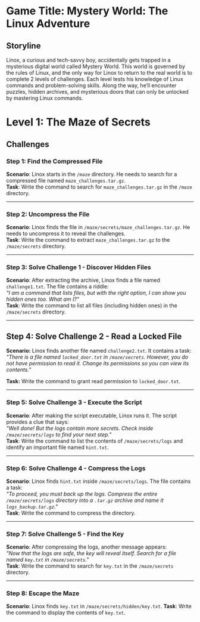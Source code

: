 # Game Title: Mystery World: The Linux Adventure

## Storyline

Linox, a curious and tech-savvy boy, accidentally gets trapped in a mysterious digital world called Mystery World. This world is governed by the rules of Linux, and the only way for Linox to return to the real world is to complete 2 levels of challenges. Each level tests his knowledge of Linux commands and problem-solving skills. Along the way, he’ll encounter puzzles, hidden archives, and mysterious doors that can only be unlocked by mastering Linux commands.

# Level 1: The Maze of Secrets

## Challenges

### Step 1: Find the Compressed File
**Scenario**: Linox starts in the `/maze` directory. He needs to search for a compressed file named `maze_challenges.tar.gz`.  
**Task**: Write the command to search for `maze_challenges.tar.gz` in the `/maze` directory.

---

### Step 2: Uncompress the File
**Scenario**: Linox finds the file in `/maze/secrets/maze_challenges.tar.gz`. He needs to uncompress it to reveal the challenges.  
**Task**: Write the command to extract `maze_challenges.tar.gz` to the `/maze/secrets` directory.

---

### Step 3: Solve Challenge 1 - Discover Hidden Files
**Scenario**: After extracting the archive, Linox finds a file named `challenge1.txt`. The file contains a riddle:  
*"I am a command that lists files, but with the right option, I can show you hidden ones too. What am I?"*  
**Task**: Write the command to list all files (including hidden ones) in the `/maze/secrets` directory.

---

## Step 4: Solve Challenge 2 - Read a Locked File
**Scenario:** Linox finds another file named `challenge2.txt`. It contains a task:  
*"There is a file named `locked_door.txt` in `/maze/secrets`. However, you do not have permission to read it. Change its permissions so you can view its contents."*

**Task:** Write the command to grant read permission to `locked_door.txt`.

---

### Step 5: Solve Challenge 3 - Execute the Script
**Scenario**: After making the script executable, Linox runs it. The script provides a clue that says:  
*"Well done! But the logs contain more secrets. Check inside `/maze/secrets/logs` to find your next step."*  
**Task**: Write the command to list the contents of `/maze/secrets/logs` and identify an important file named `hint.txt`.

---

### Step 6: Solve Challenge 4 - Compress the Logs
**Scenario**: Linox finds `hint.txt` inside `/maze/secrets/logs`. The file contains a task:  
*"To proceed, you must back up the logs. Compress the entire `/maze/secrets/logs` directory into a `.tar.gz` archive and name it `logs_backup.tar.gz`."*  
**Task**: Write the command to compress the directory.

---

### Step 7: Solve Challenge 5 - Find the Key
**Scenario**: After compressing the logs, another message appears:  
*"Now that the logs are safe, the key will reveal itself. Search for a file named `key.txt` in `/maze/secrets`."*  
**Task**: Write the command to search for `key.txt` in the `/maze/secrets` directory.

---

### Step 8: Escape the Maze
**Scenario**: Linox finds `key.txt` in `/maze/secrets/hidden/key.txt`.
**Task**: Write the command to display the contents of `key.txt`. 
